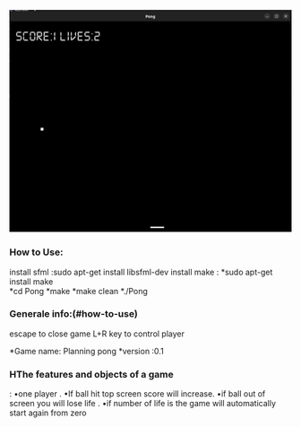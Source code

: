 <p align="center">
    <img src="https://github.com/amaraoussama94/Pong/blob/main/Game.png"  >  
</p>
<h3 align="left">How to Use: </h3>    

install sfml :sudo apt-get install libsfml-dev
install make : *sudo apt-get install  make</br>
               *cd Pong 
               *make
               *make clean
               *./Pong
<h3 align="left">Generale info:(#how-to-use)</h3>    
escape to close  game
L+R key to control player

*Game name: Planning pong
*version :0.1

<h3 align="left">HThe features and objects of a game </h3>  :  
                                    •one player .
                                    •If ball hit top screen score will increase.
                                    •if ball out of  screen you will lose  life .
                                    •if number of life  is the  game will automatically start again from zero 
                                    


